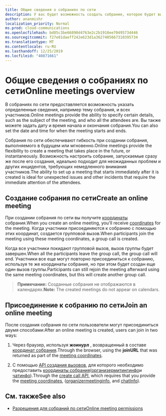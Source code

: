 ```yaml
---
title: Общие сведения о собраниях по сети
description: У вас будет возможность создать собрание, которое будет выполняться в будущем или мгновенно
author: ananmishr
localization_priority: Normal
ms.prod: cloud-communications
ms.openlocfilehash: bd85c3be66890d4763e2c2b1910ee7049573d446
ms.sourcegitcommit: f27e81daeff242e623d1a3627405667310395734
ms.translationtype: MT
ms.contentlocale: ru-RU
ms.lasthandoff: 12/25/2019
ms.locfileid: "40871661"
---
```

# <a name="online-meetings-overview"></a><span data-ttu-id="f5cb2-103">Общие сведения о собраниях по сети</span><span class="sxs-lookup"><span data-stu-id="f5cb2-103">Online meetings overview</span></span>

<span data-ttu-id="f5cb2-104">В собраниях по сети предоставляется возможность указать определенные сведения, например тему собрания, и всех участников.</span><span class="sxs-lookup"><span data-stu-id="f5cb2-104">Online meetings provide the ability to specify certain details, such as the subject of the meeting, and who all the attendees are.</span></span> <span data-ttu-id="f5cb2-105">Вы также можете задать дату и время начала и окончания собрания.</span><span class="sxs-lookup"><span data-stu-id="f5cb2-105">You can also set the date and time for when the meeting starts and ends.</span></span>

<span data-ttu-id="f5cb2-106">Собрания по сети обеспечивают гибкость при создании собрания, выполняемого в будущем или мгновенно.</span><span class="sxs-lookup"><span data-stu-id="f5cb2-106">Online meetings provide the flexibility to create a meeting that takes place in the future, or instantaneously.</span></span> <span data-ttu-id="f5cb2-107">Возможность настроить собрание, запускаемые сразу же после его создания, идеально подходит для неожиданных проблем и других инцидентов, требующих немедленного внимания участников.</span><span class="sxs-lookup"><span data-stu-id="f5cb2-107">The ability to set up a meeting that starts immediately after it is created is ideal for unexpected issues and other incidents that require the immediate attention of the attendees.</span></span>

## <a name="create-an-online-meeting"></a><span data-ttu-id="f5cb2-108">Создание собрания по сети</span><span class="sxs-lookup"><span data-stu-id="f5cb2-108">Create an online meeting</span></span>

<span data-ttu-id="f5cb2-109">При создании собрания по сети вы получите [координаты](/graph/api/resources/onlinemeeting) собрания.</span><span class="sxs-lookup"><span data-stu-id="f5cb2-109">When you create an online meeting, you'll receive [coordinates](/graph/api/resources/onlinemeeting) for the meeting.</span></span> <span data-ttu-id="f5cb2-110">Когда участники присоединяются к собранию с помощью этих координат, создается групповой вызов.</span><span class="sxs-lookup"><span data-stu-id="f5cb2-110">When participants join the meeting using these meeting coordinates, a group call is created.</span></span>

<span data-ttu-id="f5cb2-111">Когда все участники покидают групповой вызов, вызов группы будет завершен.</span><span class="sxs-lookup"><span data-stu-id="f5cb2-111">When all the participants leave the group call, the group call will end.</span></span> <span data-ttu-id="f5cb2-112">Участники все еще могут повторно присоединиться к собранию, используя те же координаты собрания, но при этом будет создан еще один вызов группы.</span><span class="sxs-lookup"><span data-stu-id="f5cb2-112">Participants can still rejoin the meeting afterward using the same meeting coordinates, but this will create another group call.</span></span>

><span data-ttu-id="f5cb2-113">**Примечание:** Созданные собрания не отображаются в календарях.</span><span class="sxs-lookup"><span data-stu-id="f5cb2-113">**Note:** The created meetings do not appear on calendars.</span></span>

## <a name="join-an-online-meeting"></a><span data-ttu-id="f5cb2-114">Присоединение к собранию по сети</span><span class="sxs-lookup"><span data-stu-id="f5cb2-114">Join an online meeting</span></span>
<span data-ttu-id="f5cb2-115">После создания собрания по сети пользователи могут присоединиться двумя способами:</span><span class="sxs-lookup"><span data-stu-id="f5cb2-115">After an online meeting is created, users can join in two ways:</span></span>

1. <span data-ttu-id="f5cb2-116">Через браузер, используя **жоинурл** , возвращенный в составе [координат собрания](/graph/api/resources/onlinemeeting).</span><span class="sxs-lookup"><span data-stu-id="f5cb2-116">Through the browser, using the **joinURL** that was returned as part of the [meeting coordinates](/graph/api/resources/onlinemeeting).</span></span>

2. <span data-ttu-id="f5cb2-117">С помощью [API создания вызовов](/graph/api/application-post-calls#example-5-join-scheduled-meeting-with-service-hosted-media), для которого необходимо предоставить [координаты собрания](/graph/api/resources/onlinemeeting)([организермитингинфо](/graph/api/resources/organizermeetinginfo)и [чатинфо](/graph/api/resources/chatinfo)).</span><span class="sxs-lookup"><span data-stu-id="f5cb2-117">Through the [create call API](/graph/api/application-post-calls#example-5-join-scheduled-meeting-with-service-hosted-media), which requires that you provide the [meeting coordinates](/graph/api/resources/onlinemeeting), ([organizermeetinginfo](/graph/api/resources/organizermeetinginfo), and [chatInfo](/graph/api/resources/chatinfo)).</span></span>

## <a name="see-also"></a><span data-ttu-id="f5cb2-118">См. также</span><span class="sxs-lookup"><span data-stu-id="f5cb2-118">See also</span></span>

- [<span data-ttu-id="f5cb2-119">Разрешения для собраний по сети</span><span class="sxs-lookup"><span data-stu-id="f5cb2-119">Online meeting permissions</span></span>](/graph/permissions-reference#online-meetings-permissions)
